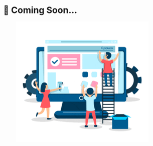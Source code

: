 # 🔹 Coming Soon...

<figure><img src="../../.gitbook/assets/under-construction.gif" alt=""><figcaption></figcaption></figure>
